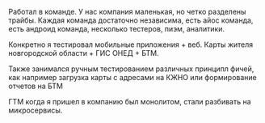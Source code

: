 
Работал в команде. У нас компания маленькая, но четко разделены трайбы. Каждая команда достаточно независима, есть айос команда, есть андроид команда, несколько тестеров, пиэм, аналитики. 

Конкретно я тестировал мобильные приложения + веб. Карты жителя новгородской области + ГИС ОНЕД + БТМ.

Также занимался ручным тестированием различных принципл фичей, как например загрузка карты с адресами на КЖНО или формирование отчетов на БТМ

ГТМ когда я пришел в компанию был монолитом, стали разбивать на микросервисы.


